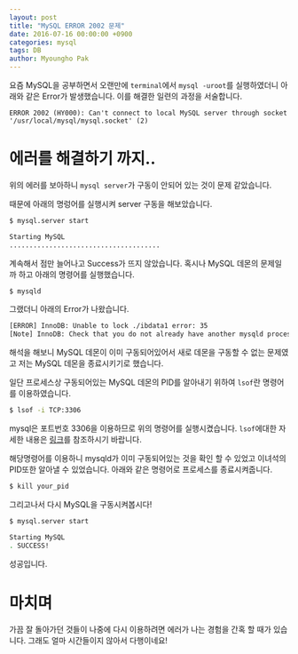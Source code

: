 ```yaml
---
layout: post
title: "MySQL ERROR 2002 문제"
date: 2016-07-16 00:00:00 +0900
categories: mysql 
tags: DB
author: Myoungho Pak
---
```


요즘 MySQL을 공부하면서 오랜만에 `terminal`에서 `mysql -uroot`를 실행하였더니
아래와 같은 Error가 발생했습니다. 이를 해결한 일련의 과정을 서술합니다.

```mysql
ERROR 2002 (HY000): Can't connect to local MySQL server through socket '/usr/local/mysql/mysql.socket' (2)
```

# 에러를 해결하기 까지..

위의 에러를 보아하니 `mysql server`가 구동이 안되어 있는 것이 문제 같았습니다.

때문에 아래의 명렁어를 실행시켜 server 구동을 해보았습니다.

```bash
$ mysql.server start

Starting MySQL
......................................
```

계속해서 점만 늘어나고 Success가 뜨지 않았습니다. 혹시나 MySQL 데몬의 문제일까 하고 아래의 명령어를 실행했습니다.

```bash
$ mysqld
```

그랬더니 아래의 Error가 나왔습니다.

```bash
[ERROR] InnoDB: Unable to lock ./ibdata1 error: 35
[Note] InnoDB: Check that you do not already have another mysqld process using the same InnoDB data or log files.
```

해석을 해보니 MySQL 데몬이 이미 구동되어있어서 새로 데몬을 구동할 수 없는 문제였고 저는 MySQL 데몬을 종료시키기로 했습니다.

일단 프로세스상 구동되어있는 MySQL 데몬의 PID를 알아내기 위하여 `lsof`란 명령어를 이용하였습니다.

```bash
$ lsof -i TCP:3306
```

mysql은 포트번호 3306을 이용하므로 위의 명령어를 실행시켰습니다. `lsof`에대한 자세한 내용은 [링크](https://ko.wikipedia.org/wiki/Lsof)를 참조하시기 바랍니다.

해당명령어를 이용하니 mysqld가 이미 구동되어있는 것을 확인 할 수 있었고 이녀석의 PID또한 알아낼 수 있었습니다. 아래와 같은 명령어로 프로세스를 종료시켜줍니다.

```bash
$ kill your_pid
```

그리고나서 다시 MySQL을 구동시켜봅시다!

```bash
$ mysql.server start

Starting MySQL
. SUCCESS!
```

성공입니다.

# 마치며

가끔 잘 돌아가던 것들이 나중에 다시 이용하려면 에러가 나는 경험을 간혹 할 때가 있습니다.
그래도 얼마 시간들이지 않아서 다행이네요!
